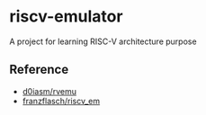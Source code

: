 # riscv-emulator
A project for learning RISC-V architecture purpose

## Reference

* [d0iasm/rvemu](https://github.com/d0iasm/rvemu)
* [franzflasch/riscv_em](https://github.com/franzflasch/riscv_em)
